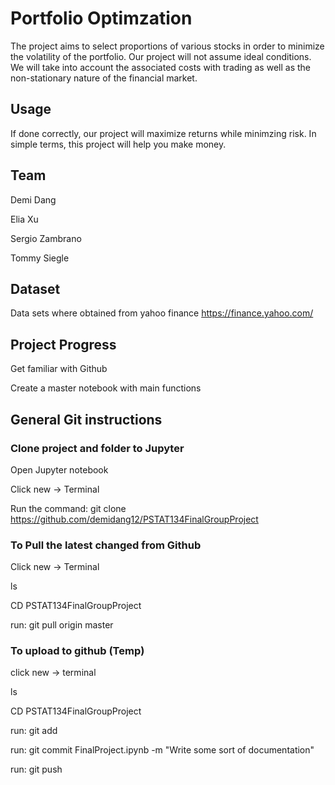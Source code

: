 # Portfolio Optimzation
The project aims to select proportions of various stocks in order to minimize the volatility of the portfolio. Our project will not assume ideal conditions. We will take into account the associated costs with trading as well as the non-stationary nature of the financial market. 

## Usage
If done correctly, our project will maximize returns while minimzing risk. In simple terms, this project will help you make money. 

## Team
Demi Dang 

Elia Xu

Sergio Zambrano 

Tommy Siegle

## Dataset
Data sets where obtained from yahoo finance 
https://finance.yahoo.com/

## Project Progress
Get familiar with Github

Create a master notebook with main functions

## General Git instructions

### Clone project and folder to Jupyter

Open Jupyter notebook

Click new -> Terminal 

Run the command: git clone https://github.com/demidang12/PSTAT134FinalGroupProject


### To Pull the latest changed from Github

Click new -> Terminal

ls

CD PSTAT134FinalGroupProject

run: git pull origin master

### To upload to github (Temp)

click new -> terminal 

ls

CD PSTAT134FinalGroupProject

run: git add

run: git commit FinalProject.ipynb -m "Write some sort of documentation"

run: git push
